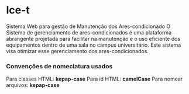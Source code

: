 # Ice-t
Sistema Web para gestão de Manutenção dos Ares-condicionado  O Sistema de gerenciamento de ares-condicionados é uma plataforma abrangente projetada para facilitar na manutenção e o uso eficiente dos equipamentos dentro de uma sala no campus universitário. Este sistema visa otimizar esse gerenciamento dos ares-condicionados.

### Convenções de nomeclatura usados
Para classes HTML: **kepap-case**
Para id HTML: **camelCase**
Para nomear arquivos: **kepap-case**